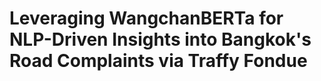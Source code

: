 # Leveraging WangchanBERTa for NLP-Driven Insights into Bangkok's Road Complaints via Traffy Fondue
